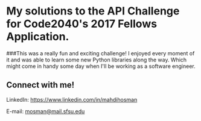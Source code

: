 # My solutions to the API Challenge for Code2040's 2017 Fellows Application.

###This was a really fun and exciting challenge! I enjoyed every moment of it and was able to learn some new Python libraries along the way. Which might come in handy some day when I'll be working as a software engineer.

## Connect with me!

LinkedIn: https://www.linkedin.com/in/mahdihosman

E-mail: mosman@mail.sfsu.edu

